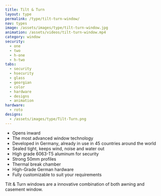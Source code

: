 ```yaml
---
title: Tilt & Turn
layout: type
permalink: /type/tilt-turn-window/
nav: types
image: /assets/images/type/tilt-turn-window.jpg
animation: /assets/videos/tilt-turn-window.mp4
category: window
security:
  - one
  - two
  - h-one
  - h-two
tabs:
  - security
  - hsecurity
  - glass
  - georgian
  - color
  - hardware
  - designs
  - animation
hardware:
  - roto
designs:
  - /assets/images/type/Tilt-Turn.png
---
```


- Opens inward
- The most advanced window technology
- Developed in Germany, already in use in 45 countries around the world
- Sealed tight, keeps wind, noise and water out
- High grade 6063-T5 aluminum for security
- Strong 50mm profiles
- Thermal break chamber
- High-Grade German hardware
- Fully customizable to suit your requirements

Tilt & Turn windows are a innovative combination of both awning and casement window.
